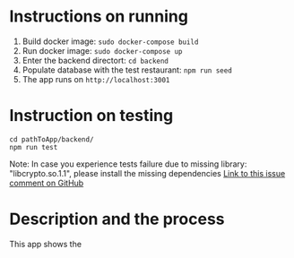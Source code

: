 # Instructions on running
1. Build docker image: `sudo docker-compose build`
1. Run docker image: `sudo docker-compose up`
1. Enter the backend directort: `cd backend`
1. Populate database with the test restaurant: `npm run seed`
1. The app runs on `http://localhost:3001`

# Instruction on testing
```
cd pathToApp/backend/
npm run test
```
Note: In case you experience tests failure due to missing library: "libcrypto.so.1.1", please install the missing dependencies [Link to this issue comment on GitHub](https://github.com/nodejs/docker-node/issues/1915#issuecomment-1589387922)


# Description and the process
This app shows the
